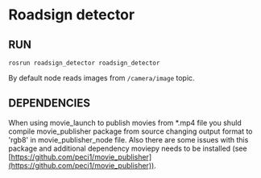 # Roadsign detector

## RUN
```
rosrun roadsign_detector roadsign_detector
```
By default node reads images from ```/camera/image``` topic.

## DEPENDENCIES
When using movie_launch to publish movies from *.mp4 file you shuld compile movie_publisher package from source changing output format to 'rgb8' in movie_publisher_node file. Also there are some issues with this package and additional dependency moviepy needs to be installed (see [https://github.com/peci1/movie_publisher](https://github.com/peci1/movie_publisher)).